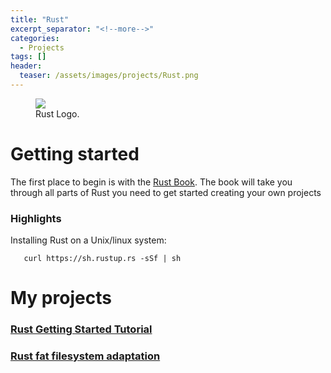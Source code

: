 ```yaml
---
title: "Rust"
excerpt_separator: "<!--more-->"
categories:
  - Projects
tags: []
header:
  teaser: /assets/images/projects/Rust.png
---
```


<figure class="align-left">
	<img src="{{site.url}}{{site.baseurl}}/assets/images/projects/Rust.png" />
	<figcaption>Rust Logo.</figcaption>
</figure>

# Getting started

The first place to begin is with the [Rust Book](https://doc.rust-lang.org/book/). The book will take you through all parts of Rust you need to get started creating your own projects

### Highlights

Installing Rust on a Unix/linux system:

   ```
      curl https://sh.rustup.rs -sSf | sh
   ```
   
# My projects

### [Rust Getting Started Tutorial](https://github.com/Jcrash29/RustTutorial)

### [Rust fat filesystem adaptation](https://gitlab.com/Jcrash29/fat-rs)
